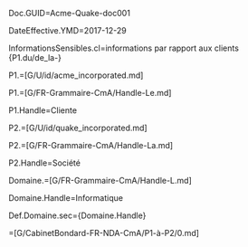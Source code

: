 Doc.GUID=Acme-Quake-doc001

DateEffective.YMD=2017-12-29

InformationsSensibles.cl=informations par rapport aux clients {P1.du/de_la-}

P1.=[G/U/id/acme_incorporated.md]

P1.=[G/FR-Grammaire-CmA/Handle-Le.md]

P1.Handle=Cliente

P2.=[G/U/id/quake_incorporated.md]

P2.=[G/FR-Grammaire-CmA/Handle-La.md]

P2.Handle=Société

Domaine.=[G/FR-Grammaire-CmA/Handle-L.md]

Domaine.Handle=Informatique

Def.Domaine.sec={Domaine.Handle}

=[G/CabinetBondard-FR-NDA-CmA/P1-à-P2/0.md]